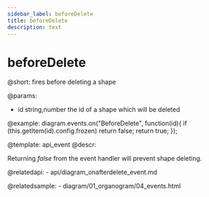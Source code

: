 ```yaml
---
sidebar_label: beforeDelete
title: beforeDelete
description: text
---
```


# beforeDelete

@short: fires before deleting a shape
	
@params:

- id		string,number		the id of a shape which will be deleted

@example:
diagram.events.on("BeforeDelete", function(id){
	if (this.getItem(id).config.frozen)
		return false;
	return true;
});


@template:	api_event
@descr:

Returning *false* from the event handler will prevent shape deleting.

@relatedapi:
	- api/diagram_onafterdelete_event.md

@relatedsample:
	- diagram/01_organogram/04_events.html